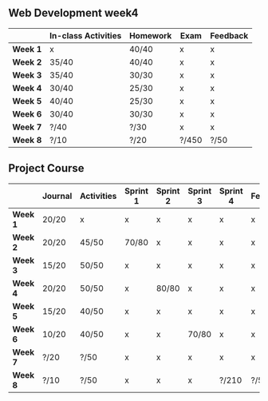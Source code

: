## Web Development week4

|            | **In-class Activities** | **Homework** | **Exam** | **Feedback** |
| ---------- | ----------------------- | ------------ | -------- | ------------ |
| **Week 1** | x                       | 40/40        | x        | x            |
| **Week 2** | 35/40                   | 40/40        | x        | x            |
| **Week 3** | 35/40                   | 30/30        | x        | x            |
| **Week 4** | 30/40                   | 25/30        | x        | x            |
| **Week 5** | 40/40                   | 25/30        | x        | x            |
| **Week 6** | 30/40                   | 30/30        | x        | x            |
| **Week 7** | ?/40                    | ?/30         | x        | x            |
| **Week 8** | ?/10                    | ?/20         | ?/450    | ?/50         |

## Project Course

|            | Journal | Activities | Sprint 1 | Sprint 2 | Sprint 3 | Sprint 4 | Feedback |
| ---------- | ------- | ---------- | -------- | -------- | -------- | -------- | -------- |
| **Week 1** | 20/20   | x          | x        | x        | x        | x        | x        |
| **Week 2** | 20/20   | 45/50      | 70/80    | x        | x        | x        | x        |
| **Week 3** | 15/20   | 50/50      | x        | x        | x        | x        | x        |
| **Week 4** | 20/20   | 50/50      | x        | 80/80    | x        | x        | x        |
| **Week 5** | 15/20   | 40/50      | x        | x        | x        | x        | x        |
| **Week 6** | 10/20   | 40/50      | x        | x        | 70/80    | x        | x        |
| **Week 7** | ?/20    | ?/50       | x        | x        | x        | x        | x        |
| **Week 8** | ?/10    | ?/50       | x        | x        | x        | ?/210    | ?/50     |
